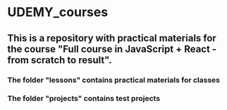 # UDEMY_courses

## This is a repository with practical materials for the course "Full course in JavaScript + React - from scratch to result".
  ### The folder "lessons" contains practical materials for classes
  ### The folder "projects" contains test projects
